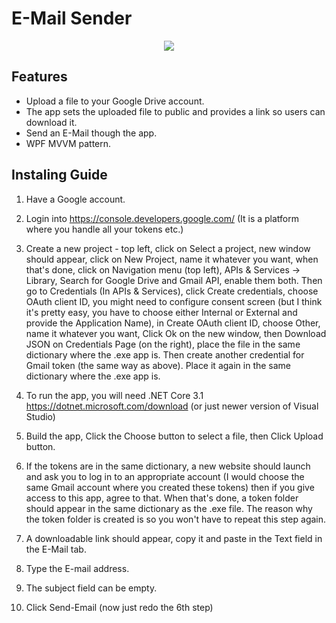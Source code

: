 # E-Mail Sender

<p align="center">
  <img src="https://user-images.githubusercontent.com/44268275/71026336-4e483a00-2109-11ea-9e21-b870af5ec019.png">
</p>

## Features
* Upload a file to your Google Drive account.
* The app sets the uploaded file to public and provides a link so users can download it.
* Send an E-Mail though the app.
* WPF MVVM pattern.

## Instaling Guide
1. Have a Google account.

2. Login into https://console.developers.google.com/ (It is a platform where you handle all your tokens etc.)

3. Create a new project - top left, click on Select a project, new window should appear, click on New Project, name it whatever you want, when that's done, click on Navigation menu (top left), APIs & Services -> Library, Search for Google Drive and Gmail API, enable them both. Then go to Credentials (In APIs & Services), click Create credentials, choose OAuth client ID, you might need to configure consent screen (but I think it's pretty easy, you have to choose either Internal or External and provide the Application Name), in Create OAuth client ID, choose Other, name it whatever you want, Click Ok on the new window, then Download JSON on Credentials Page (on the right), place the file in the same dictionary where the .exe app is. Then create another credential for Gmail token (the same way as above). Place it again in the same dictionary where the .exe app is.

4. To run the app, you will need .NET Core 3.1 https://dotnet.microsoft.com/download (or just newer version of Visual Studio)

5. Build the app, Click the Choose button to select a file, then Click Upload button.

6. If the tokens are in the same dictionary, a new website should launch and ask you to log in to an appropriate account (I would choose the same Gmail account where you created these tokens) then if you give access to this app, agree to that. When that's done, a token folder should appear in the same dictionary as the .exe file. The reason why the token folder is created is so you won't have to repeat this step again.

7. A downloadable link should appear, copy it and paste in the Text field in the E-Mail tab.

8. Type the E-mail address.

9. The subject field can be empty.

10. Click Send-Email (now just redo the 6th step)
